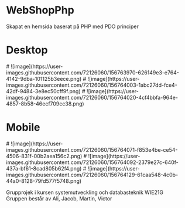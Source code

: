 # WebShopPhp

Skapat en hemsida baserat på PHP med PDO principer
<br>
<h1>Desktop</h1>
# ![image](https://user-images.githubusercontent.com/72126060/156763970-626149e3-e764-4142-9dba-101125b3eece.png)
# ![image](https://user-images.githubusercontent.com/72126060/156764003-1abc27dd-fce4-42df-9484-3e8ec50cff9f.png)
# ![image](https://user-images.githubusercontent.com/72126060/156764020-4cf4bbfa-964e-4857-8b58-46ecf709cc38.png)
<br>
<h1>Mobile</h1>
# ![image](https://user-images.githubusercontent.com/72126060/156764071-f853e4be-ce54-4506-831f-00b2aea156c2.png)
# ![image](https://user-images.githubusercontent.com/72126060/156764092-2379e27c-640f-437a-bf61-8cad805b62f4.png)
# ![image](https://user-images.githubusercontent.com/72126060/156764129-61caa548-4c0b-44a0-8128-79fd577f5748.png)

Grupprojek i kursen systemutveckling och databasteknik WIE21G
<br>
Gruppen består av Ali, Jacob, Martin, Victor

